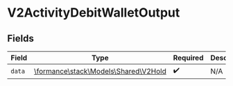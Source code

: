 # V2ActivityDebitWalletOutput


## Fields

| Field                                                                 | Type                                                                  | Required                                                              | Description                                                           |
| --------------------------------------------------------------------- | --------------------------------------------------------------------- | --------------------------------------------------------------------- | --------------------------------------------------------------------- |
| `data`                                                                | [\formance\stack\Models\Shared\V2Hold](../../Models/Shared/V2Hold.md) | :heavy_check_mark:                                                    | N/A                                                                   |
